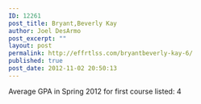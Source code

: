 ```yaml
---
ID: 12261
post_title: Bryant,Beverly Kay
author: Joel DesArmo
post_excerpt: ""
layout: post
permalink: http://effrtlss.com/bryantbeverly-kay-6/
published: true
post_date: 2012-11-02 20:50:13
---
```

<p>Average GPA in Spring 2012 for first course listed: 4</p>